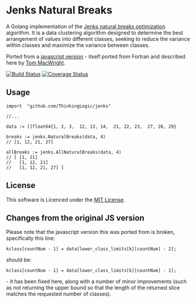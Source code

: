 # Jenks Natural Breaks

A Golang implementation of the [Jenks natural breaks optimization](http://en.wikipedia.org/wiki/Jenks_natural_breaks_optimization) algorithm.
It is a data clustering algorithm designed to determine the best arrangement of values into different classes,
seeking to reduce the variance within classes and maximize the variance between classes.

Ported from a [javascript version](https://gist.github.com/tmcw/4977508)
\- itself ported from Fortran and described here by
[Tom MacWright](https://macwright.org/2013/02/18/literate-jenks.html).

[![Build Status](https://travis-ci.org/ThinkingLogic/jenks.svg?branch=master)](https://travis-ci.org/ThinkingLogic/jenks)
[![Coverage Status](https://coveralls.io/repos/github/ThinkingLogic/jenks/badge.svg)](https://coveralls.io/github/ThinkingLogic/jenks)

## Usage

```
import 	"github.com/ThinkingLogic/jenks"

//...

data := []float64{1, 2, 3,  12, 13, 14,  21, 22, 23,  27, 28, 29}

breaks := jenks.NaturalBreaks(data, 4)
// [1, 12, 21, 27]

allBreaks := jenks.AllNaturalBreaks(data, 4)
// [ [1, 21]
//   [1, 12, 21]
//   [1, 12, 21, 27] ]
```




## License
This software is Licenced under the [MIT License](LICENSE.md).


## Changes from the original JS version
Please note that the javascript version this was ported from is broken,
specifically this line:
```
kclass[countNum - 1] = data[lower_class_limits[k][countNum] - 2];
```
should be:
```
kclass[countNum - 1] = data[lower_class_limits[k][countNum] - 1];
```
\- it has been fixed here, along with a number of minor improvements
(such as not returning the upper bound so that the length of the returned slice
 matches the requested number of classes).


